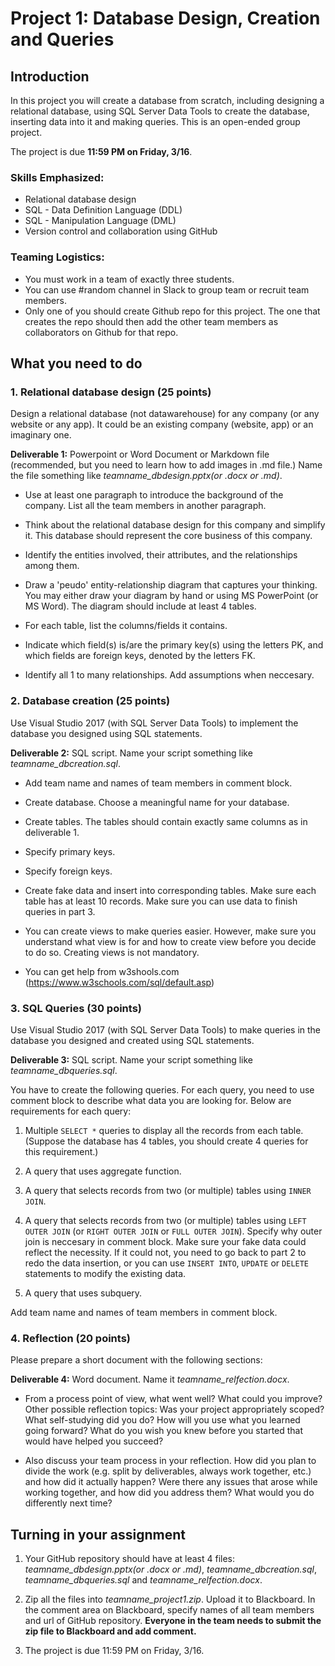 # Project 1: Database Design, Creation and Queries

## Introduction

In this project you will create a database from scratch, including designing a relational database, using SQL Server Data Tools to create the database, inserting data into it and making queries. This is an open-ended group project.

The project is due **11:59 PM on Friday, 3/16**.

### Skills Emphasized:

- Relational database design
- SQL - Data Definition Language (DDL)
- SQL - Manipulation Language (DML)
- Version control and collaboration using GitHub 

### Teaming Logistics:

- You must work in a team of exactly three students.
- You can use #random channel in Slack to group team or recruit team members.
- Only one of you should create Github repo for this project. The one that creates the repo should then add the other team members as collaborators on Github for that repo.


## What you need to do

### 1. Relational database design (25 points)

Design a relational database (not datawarehouse) for any company (or any website or any app). It could be an existing company (website, app) or an imaginary one. 

**Deliverable 1:** Powerpoint or Word Document or Markdown file (recommended, but you need to learn how to add images in .md file.) Name the file something like *teamname_dbdesign.pptx(or .docx or .md)*.

- Use at least one paragraph to introduce the background of the company. List all the team members in another paragraph.

- Think about the relational database design for this company and simplify it. This database should represent the core business of this company.

- Identify the entities involved, their attributes, and the relationships among them. 

- Draw a 'peudo' entity-relationship diagram that captures your thinking. You may either draw your diagram by hand or using MS PowerPoint (or MS Word). The diagram should include at least 4 tables. 

- For each table, list the columns/fields it contains.  

- Indicate which field(s) is/are the primary key(s) using the letters PK, and which fields are foreign keys, denoted by the letters FK.  

- Identify all 1 to many relationships. Add assumptions when neccesary. 


### 2. Database creation (25 points)

Use Visual Studio 2017 (with SQL Server Data Tools) to implement the database you designed using SQL statements. 

**Deliverable 2:** SQL script. Name your script something like *teamname_dbcreation.sql*.

- Add team name and names of team members in comment block.

- Create database. Choose a meaningful name for your database.

- Create tables. The tables should contain exactly same columns as in deliverable 1. 

- Specify primary keys.

- Specify foreign keys.

- Create fake data and insert into corresponding tables. Make sure each table has at least 10 records. Make sure you can use data to finish queries in part 3.

- You can create views to make queries easier. However, make sure you understand what view is for and how to create view before you decide to do so. Creating views is not mandatory.

- You can get help from w3shools.com (<https://www.w3schools.com/sql/default.asp>)

### 3. SQL Queries (30 points)
Use Visual Studio 2017 (with SQL Server Data Tools) to make queries in the database you designed and created using SQL statements.

**Deliverable 3:** SQL script. Name your script something like *teamname_dbqueries.sql*.

You have to create the following queries. For each query, you need to use comment block to describe what data you are looking for.  Below are requirements for each query:

1. Multiple `SELECT *` queries to display all the records from each table. (Suppose the database has 4 tables, you should create 4 queries for this requirement.)

2. A query that uses aggregate function.

3. A query that selects records from two (or multiple) tables using `INNER JOIN`.

4. A query that selects records from two (or multiple) tables using `LEFT OUTER JOIN` (or `RIGHT OUTER JOIN` or `FULL OUTER JOIN`). Specify why outer join is neccesary in comment block. Make sure your fake data could reflect the necessity. If it could not, you need to go back to part 2 to redo the data insertion, or you can use `INSERT INTO`, `UPDATE` or `DELETE` statements to modify the existing data.

5. A query that uses subquery.

Add team name and names of team members in comment block.


### 4. Reflection (20 points)

Please prepare a short document with the following sections:

**Deliverable 4:** Word document. Name it *teamname_relfection.docx*.

- From a process point of view, what went well? What could you improve? Other possible reflection topics: Was your project appropriately scoped? What self-studying did you do? How will you use what you learned going forward? What do you wish you knew before you started that would have helped you succeed?

- Also discuss your team process in your reflection. How did you plan to divide the work (e.g. split by deliverables, always work together, etc.) and how did it actually happen? Were there any issues that arose while working together, and how did you address them? What would you do differently next time?

## Turning in your assignment
1. Your GitHub repository should have at least 4 files: *teamname_dbdesign.pptx(or .docx or .md)*, *teamname_dbcreation.sql*, *teamname_dbqueries.sql* and *teamname_relfection.docx*. 

2. Zip all the files into *teamname_project1.zip*. Upload it to Blackboard. In the comment area on Blackboard, specify names of all team members and url of GitHub repository. **Everyone in the team needs to submit the zip file to Blackboard and add comment.**

3. The project is due 11:59 PM on Friday, 3/16.


